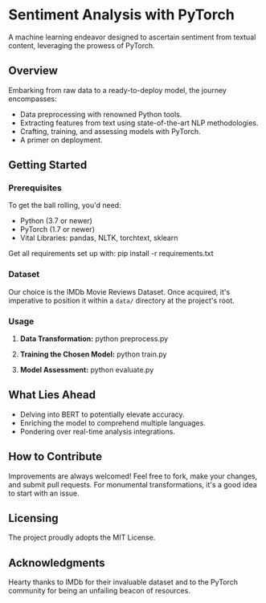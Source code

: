 # Sentiment Analysis with PyTorch

A machine learning endeavor designed to ascertain sentiment from textual content, leveraging the prowess of PyTorch.

## Overview

Embarking from raw data to a ready-to-deploy model, the journey encompasses:
- Data preprocessing with renowned Python tools.
- Extracting features from text using state-of-the-art NLP methodologies.
- Crafting, training, and assessing models with PyTorch.
- A primer on deployment.

## Getting Started

### Prerequisites

To get the ball rolling, you'd need:
- Python (3.7 or newer)
- PyTorch (1.7 or newer)
- Vital Libraries: pandas, NLTK, torchtext, sklearn

Get all requirements set up with:
pip install -r requirements.txt


### Dataset

Our choice is the IMDb Movie Reviews Dataset. Once acquired, it's imperative to position it within a `data/` directory at the project's root.

### Usage

1. **Data Transformation:**
python preprocess.py

2. **Training the Chosen Model:**
python train.py

3. **Model Assessment:**
python evaluate.py


## What Lies Ahead

- Delving into BERT to potentially elevate accuracy.
- Enriching the model to comprehend multiple languages.
- Pondering over real-time analysis integrations.

## How to Contribute

Improvements are always welcomed! Feel free to fork, make your changes, and submit pull requests. For monumental transformations, it's a good idea to start with an issue.

## Licensing

The project proudly adopts the MIT License.

## Acknowledgments

Hearty thanks to IMDb for their invaluable dataset and to the PyTorch community for being an unfailing beacon of resources.

